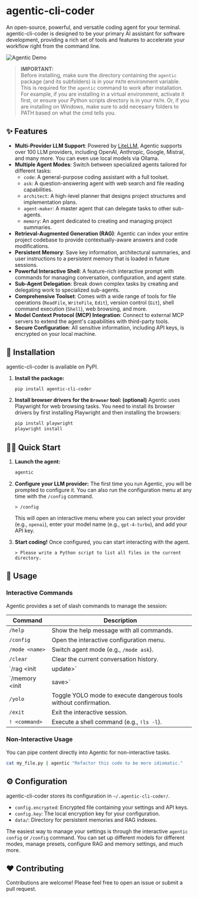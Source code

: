 # agentic-cli-coder

An open-source, powerful, and versatile coding agent for your terminal. agentic-cli-coder is designed to be your primary AI assistant for software development, providing a rich set of tools and features to accelerate your workflow right from the command line.

![Agentic Demo](https://user-images.githubusercontent.com/12345/placeholder.gif) <!-- Placeholder: Replace with an actual demo GIF -->

> **IMPORTANT:**  
> Before installing, make sure the directory containing the `agentic` package (and its subfolders) is in your `PATH` environment variable.  
> This is required for the `agentic` command to work after installation.  
> For example, if you are installing in a virtual environment, activate it first, or ensure your Python scripts directory is in your `PATH`.
> Or, if you are installing on Windows, make sure to add necesarry folders to PATH based on what the cmd tells you.

## ✨ Features

*   **Multi-Provider LLM Support**: Powered by [LiteLLM](https://github.com/BerriAI/litellm), Agentic supports over 100 LLM providers, including OpenAI, Anthropic, Google, Mistral, and many more. You can even use local models via Ollama.
*   **Multiple Agent Modes**: Switch between specialized agents tailored for different tasks:
    *   `code`: A general-purpose coding assistant with a full toolset.
    *   `ask`: A question-answering agent with web search and file reading capabilities.
    *   `architect`: A high-level planner that designs project structures and implementation plans.
    *   `agent-maker`: A master agent that can delegate tasks to other sub-agents.
    *   `memory`: An agent dedicated to creating and managing project summaries.
*   **Retrieval-Augmented Generation (RAG)**: Agentic can index your entire project codebase to provide contextually-aware answers and code modifications.
*   **Persistent Memory**: Save key information, architectural summaries, and user instructions to a persistent memory that is loaded in future sessions.
*   **Powerful Interactive Shell**: A feature-rich interactive prompt with commands for managing conversation, configuration, and agent state.
*   **Sub-Agent Delegation**: Break down complex tasks by creating and delegating work to specialized sub-agents.
*   **Comprehensive Toolset**: Comes with a wide range of tools for file operations (`ReadFile`, `WriteFile`, `Edit`), version control (`Git`), shell command execution (`Shell`), web browsing, and more.
*   **Model Context Protocol (MCP) Integration**: Connect to external MCP servers to extend the agent's capabilities with third-party tools.
*   **Secure Configuration**: All sensitive information, including API keys, is encrypted on your local machine.

## 🚀 Installation

agentic-cli-coder is available on PyPI.

1.  **Install the package:**
    ```bash
    pip install agentic-cli-coder
    ```

2.  **Install browser drivers for the `Browser` tool: (optional)**
    Agentic uses Playwright for web browsing tasks. You need to install its browser drivers by first installing Playwright and then installing the browsers:
    ```bash
    pip install playwright
    playwright install
    ```

## 🏃‍♀️ Quick Start

1.  **Launch the agent:**
    ```bash
    agentic
    ```

2.  **Configure your LLM provider:**
    The first time you run Agentic, you will be prompted to configure it. You can also run the configuration menu at any time with the `/config` command.
    ```
    > /config
    ```
    This will open an interactive menu where you can select your provider (e.g., `openai`), enter your model name (e.g., `gpt-4-turbo`), and add your API key.

3.  **Start coding!**
    Once configured, you can start interacting with the agent.
    ```
    > Please write a Python script to list all files in the current directory.
    ```

## 📖 Usage

### Interactive Commands

Agentic provides a set of slash commands to manage the session:

| Command                  | Description                                                      |
|--------------------------|------------------------------------------------------------------|
| `/help`                  | Show the help message with all commands.                         |
| `/config`                | Open the interactive configuration menu.                         |
| `/mode <name>`           | Switch agent mode (e.g., `/mode ask`).                           |
| `/clear`                 | Clear the current conversation history.                          |
| `/rag <init|update>`     | Initialize or update the RAG index for the project.              |
| `/memory <init|save>`    | Load memories into context or save new information.              |
| `/yolo`                  | Toggle YOLO mode to execute dangerous tools without confirmation.|
| `/exit`                  | Exit the interactive session.                                    |
| `! <command>`            | Execute a shell command (e.g., `!ls -l`).                        |

### Non-Interactive Usage

You can pipe content directly into Agentic for non-interactive tasks.

```bash
cat my_file.py | agentic "Refactor this code to be more idiomatic."
```

## ⚙️ Configuration

agentic-cli-coder stores its configuration in `~/.agentic-cli-coder/`.
- `config.encrypted`: Encrypted file containing your settings and API keys.
- `config.key`: The local encryption key for your configuration.
- `data/`: Directory for persistent memories and RAG indexes.

The easiest way to manage your settings is through the interactive `agentic config` or `/config` command. You can set up different models for different modes, manage presets, configure RAG and memory settings, and much more.

## ❤️ Contributing

Contributions are welcome! Please feel free to open an issue or submit a pull request.
